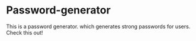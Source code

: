 # Password-generator
This is a password generator. which generates strong passwords for users. Check this out! 
